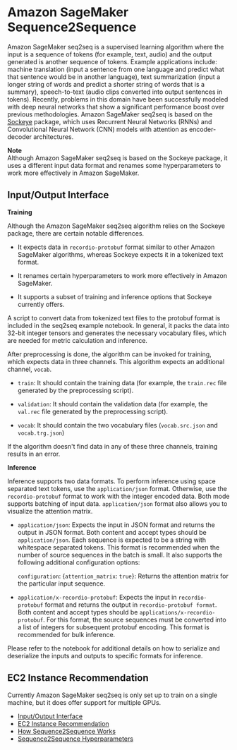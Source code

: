 # Amazon SageMaker Sequence2Sequence<a name="seq-2-seq"></a>

Amazon SageMaker seq2seq is a supervised learning algorithm where the input is a sequence of tokens \(for example, text, audio\) and the output generated is another sequence of tokens\. Example applications include: machine translation \(input a sentence from one language and predict what that sentence would be in another language\), text summarization \(input a longer string of words and predict a shorter string of words that is a summary\), speech\-to\-text \(audio clips converted into output sentences in tokens\)\. Recently, problems in this domain have been successfully modeled with deep neural networks that show a significant performance boost over previous methodologies\. Amazon SageMaker seq2seq is based on the [Sockeye](http://sockeye.readthedocs.io/en/latest/README.html) package, which uses Recurrent Neural Networks \(RNNs\) and Convolutional Neural Network \(CNN\) models with attention as encoder\-decoder architectures\. 

**Note**  
Although Amazon SageMaker seq2seq is based on the Sockeye package, it uses a different input data format and renames some hyperparameters to work more effectively in Amazon SageMaker\.

## Input/Output Interface<a name="s2s-inputoutput"></a>

**Training**

Although the Amazon SageMaker seq2seq algorithm relies on the Sockeye package, there are certain notable differences\.

+ It expects data in `recordio-protobuf` format similar to other Amazon SageMaker algorithms, whereas Sockeye expects it in a tokenized text format\. 

+ It renames certain hyperparameters to work more effectively in Amazon SageMaker\. 

+ It supports a subset of training and inference options that Sockeye currently offers\. 

 A script to convert data from tokenized text files to the protobuf format is included in the seq2seq example notebook\. In general, it packs the data into 32\-bit integer tensors and generates the necessary vocabulary files, which are needed for metric calculation and inference\.

After preprocessing is done, the algorithm can be invoked for training, which expects data in three channels\. This algorithm expects an additional channel, `vocab`\.

+ `train`: It should contain the training data \(for example, the `train.rec` file generated by the preprocessing script\)\.

+ `validation`: It should contain the validation data \(for example, the `val.rec` file generated by the preprocessing script\)\.

+ `vocab`: It should contain the two vocabulary files \(`vocab.src.json` and `vocab.trg.json`\) 

If the algorithm doesn't find data in any of these three channels, training results in an error\.

**Inference**

Inference supports two data formats\. To perform inference using space separated text tokens, use the `application/json` format\. Otherwise, use the `recordio-protobuf` format to work with the integer encoded data\. Both mode supports batching of input data\. `application/json` format also allows you to visualize the attention matrix\.

+ `application/json`: Expects the input in JSON format and returns the output in JSON format\. Both content and accept types should be `application/json`\. Each sequence is expected to be a string with whitespace separated tokens\. This format is recommended when the number of source sequences in the batch is small\. It also supports the following additional configuration options:

  `configuration`: \{`attention_matrix`: `true`\}: Returns the attention matrix for the particular input sequence\.

+ `application/x-recordio-protobuf`: Expects the input in `recordio-protobuf` format and returns the output in `recordio-protobuf format`\. Both content and accept types should be `applications/x-recordio-protobuf`\. For this format, the source sequences must be converted into a list of integers for subsequent protobuf encoding\. This format is recommended for bulk inference\.

Please refer to the notebook for additional details on how to serialize and deserialize the inputs and outputs to specific formats for inference\.

## EC2 Instance Recommendation<a name="s2s-instances"></a>

Currently Amazon SageMaker seq2seq is only set up to train on a single machine, but it does offer support for multiple GPUs\. 


+ [Input/Output Interface](#s2s-inputoutput)
+ [EC2 Instance Recommendation](#s2s-instances)
+ [How Sequence2Sequence Works](seq-2-seq-howitworks.md)
+ [Sequence2Sequence Hyperparameters](seq-2-seq-hyperparameters.md)